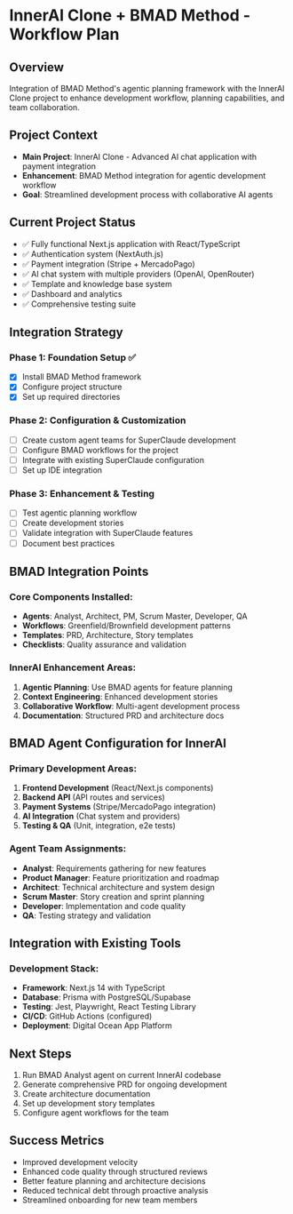 # InnerAI Clone + BMAD Method - Workflow Plan

## Overview
Integration of BMAD Method's agentic planning framework with the InnerAI Clone project to enhance development workflow, planning capabilities, and team collaboration.

## Project Context
- **Main Project**: InnerAI Clone - Advanced AI chat application with payment integration
- **Enhancement**: BMAD Method integration for agentic development workflow
- **Goal**: Streamlined development process with collaborative AI agents

## Current Project Status
- ✅ Fully functional Next.js application with React/TypeScript
- ✅ Authentication system (NextAuth.js)
- ✅ Payment integration (Stripe + MercadoPago)
- ✅ AI chat system with multiple providers (OpenAI, OpenRouter)
- ✅ Template and knowledge base system
- ✅ Dashboard and analytics
- ✅ Comprehensive testing suite

## Integration Strategy

### Phase 1: Foundation Setup ✅
- [x] Install BMAD Method framework
- [x] Configure project structure
- [x] Set up required directories

### Phase 2: Configuration & Customization
- [ ] Create custom agent teams for SuperClaude development
- [ ] Configure BMAD workflows for the project
- [ ] Integrate with existing SuperClaude configuration
- [ ] Set up IDE integration

### Phase 3: Enhancement & Testing
- [ ] Test agentic planning workflow
- [ ] Create development stories
- [ ] Validate integration with SuperClaude features
- [ ] Document best practices

## BMAD Integration Points

### Core Components Installed:
- **Agents**: Analyst, Architect, PM, Scrum Master, Developer, QA
- **Workflows**: Greenfield/Brownfield development patterns
- **Templates**: PRD, Architecture, Story templates
- **Checklists**: Quality assurance and validation

### InnerAI Enhancement Areas:
1. **Agentic Planning**: Use BMAD agents for feature planning
2. **Context Engineering**: Enhanced development stories
3. **Collaborative Workflow**: Multi-agent development process
4. **Documentation**: Structured PRD and architecture docs

## BMAD Agent Configuration for InnerAI

### Primary Development Areas:
1. **Frontend Development** (React/Next.js components)
2. **Backend API** (API routes and services)
3. **Payment Systems** (Stripe/MercadoPago integration)
4. **AI Integration** (Chat system and providers)
5. **Testing & QA** (Unit, integration, e2e tests)

### Agent Team Assignments:
- **Analyst**: Requirements gathering for new features
- **Product Manager**: Feature prioritization and roadmap
- **Architect**: Technical architecture and system design
- **Scrum Master**: Story creation and sprint planning
- **Developer**: Implementation and code quality
- **QA**: Testing strategy and validation

## Integration with Existing Tools

### Development Stack:
- **Framework**: Next.js 14 with TypeScript
- **Database**: Prisma with PostgreSQL/Supabase
- **Testing**: Jest, Playwright, React Testing Library
- **CI/CD**: GitHub Actions (configured)
- **Deployment**: Digital Ocean App Platform

## Next Steps
1. Run BMAD Analyst agent on current InnerAI codebase
2. Generate comprehensive PRD for ongoing development
3. Create architecture documentation
4. Set up development story templates
5. Configure agent workflows for the team

## Success Metrics
- Improved development velocity
- Enhanced code quality through structured reviews
- Better feature planning and architecture decisions
- Reduced technical debt through proactive analysis
- Streamlined onboarding for new team members